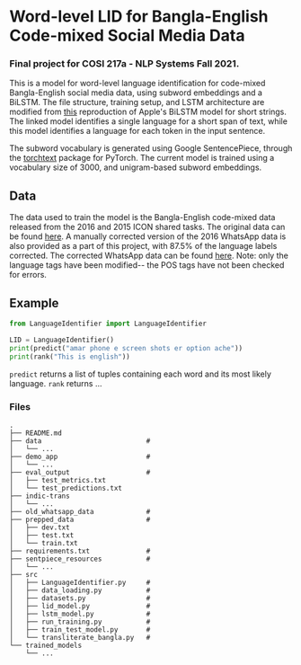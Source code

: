 # Word-level LID for Bangla-English Code-mixed Social Media Data
### Final project for COSI 217a - NLP Systems Fall 2021.

This is a model for word-level language identification for code-mixed Bangla-English social media data, using subword embeddings and a BiLSTM. The file structure, training setup, and LSTM architecture are modified from [this](https://github.com/AU-DIS/LSTM_langid) reproduction of Apple's BiLSTM model for short strings. The linked model identifies a single language for a short span of text, while this model identifies a language for each token in the input sentence.

The subword vocabulary is generated using Google SentencePiece, through the [torchtext](https://pytorch.org/text/stable/data_functional.html) package for PyTorch. The current model is trained using a vocabulary size of 3000, and unigram-based subword embeddings.  

## Data
The data used to train the model is the Bangla-English code-mixed data released from the 2016 and 2015 ICON shared tasks. The original data can be found [here](http://www.amitavadas.com/Code-Mixing.html). A manually corrected version of the 2016 WhatsApp data is also provided as a part of this project, with 87.5% of the language labels corrected. The corrected WhatsApp data can be found [here](https://github.com/aparnadutta/nlp-systems-final/blob/main/data/WA_BN_EN_CR_CORRECTED.txt). Note: only the language tags have been modified-- the POS tags have not been checked for errors.


## Example
```python
from LanguageIdentifier import LanguageIdentifier

LID = LanguageIdentifier()
print(predict("amar phone e screen shots er option ache"))
print(rank("This is english")) 
```
`predict` returns a list of tuples containing each word and its most likely language. 
`rank` returns ...


###  Files
```
.
├── README.md                     
├── data                          #
│   └── ...
├── demo_app                      #
│   └── ...
├── eval_output                   #
│   ├── test_metrics.txt
│   └── test_predictions.txt
├── indic-trans
│   └── ...
├── old_whatsapp_data             #
├── prepped_data                  #
│   ├── dev.txt
│   ├── test.txt
│   └── train.txt
├── requirements.txt              #
├── sentpiece_resources           #
│   └── ...
├── src
│   ├── LanguageIdentifier.py     #
│   ├── data_loading.py           #
│   ├── datasets.py               #
│   ├── lid_model.py              #
│   ├── lstm_model.py             #
│   ├── run_training.py           #
│   ├── train_test_model.py       #
│   └── transliterate_bangla.py   #
└── trained_models
    └── ...
```


